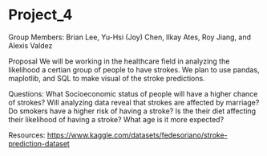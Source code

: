 # Project_4
Group Members: Brian Lee, Yu-Hsi (Joy) Chen, Ilkay Ates, Roy Jiang, and Alexis Valdez

Proposal
We will be working in the healthcare field in analyzing the likelihood a certian group of people to have strokes.
We plan to use pandas, maplotlib, and SQL to make visual of the stroke predictions. 

Questions:
What Socioeconomic status of people will have a higher chance of strokes?
Will analyzing data reveal that strokes are affected by marriage?
Do smokers have a higher risk of having a stroke?
Is the their diet affecting their likelihood  of having a stroke?
What age is it more expected?

Resources:
https://www.kaggle.com/datasets/fedesoriano/stroke-prediction-dataset
